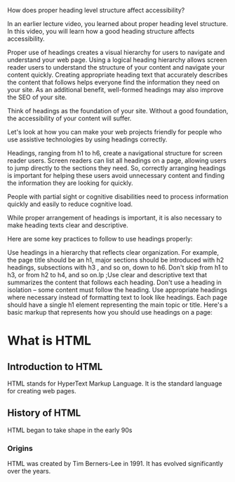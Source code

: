 <!-- @format -->

How does proper heading level structure affect accessibility?

In an earlier lecture video, you learned about proper heading level structure. In this video, you will learn how a good heading structure affects accessibility.

Proper use of headings creates a visual hierarchy for users to navigate and understand your web page. Using a logical heading hierarchy allows screen reader users to understand the structure of your content and navigate your content quickly. Creating appropriate heading text that accurately describes the content that follows helps everyone find the information they need on your site. As an additional benefit, well-formed headings may also improve the SEO of your site.

Think of headings as the foundation of your site. Without a good foundation, the accessibility of your content will suffer.

Let's look at how you can make your web projects friendly for people who use assistive technologies by using headings correctly.

Headings, ranging from h1 to h6, create a navigational structure for screen reader users. Screen readers can list all headings on a page, allowing users to jump directly to the sections they need. So, correctly arranging headings is important for helping these users avoid unnecessary content and finding the information they are looking for quickly.

People with partial sight or cognitive disabilities need to process information quickly and easily to reduce cognitive load.

While proper arrangement of headings is important, it is also necessary to make heading texts clear and descriptive.

Here are some key practices to follow to use headings properly:

Use headings in a hierarchy that reflects clear organization. For example, the page title should be an h1, major sections should be introduced with h2 headings, subsections with h3 , and so on, down to h6.
Don't skip from h1 to h3, or from h2 to h4, and so on.lp
;Use clear and descriptive text that summarizes the content that follows each heading.
Don't use a heading in isolation – some content must follow the heading.
Use appropriate headings where necessary instead of formatting text to look like headings.
Each page should have a single h1 element representing the main topic or title.
Here's a basic markup that represents how you should use headings on a page:

<!-- Page title -->
<h1>What is HTML</h1>

<!-- First section -->
<section>
  <h2>Introduction to HTML</h2>
  <p>
    HTML stands for HyperText Markup Language. It is the standard language for
    creating web pages.
  </p>
</section>
<!-- Second section -->
<section>
  <h2>History of HTML</h2>
  <p>HTML began to take shape in the early 90s</p>
  <h3>Origins</h3>
  <p>
    HTML was created by Tim Berners-Lee in 1991. It has evolved significantly
    over the years.
  </p>
</section>
